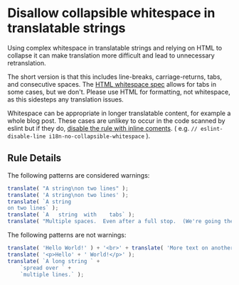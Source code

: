# Disallow collapsible whitespace in translatable strings

Using complex whitespace in translatable strings and relying on HTML to collapse
it can make translation more difficult and lead to unnecessary retranslation.

The short version is that this includes line-breaks, carriage-returns, tabs, and consecutive spaces.  The [HTML whitespace spec](https://www.w3.org/TR/CSS21/text.html#white-space-model) allows for tabs in some cases, but we don't. Please use HTML for formatting, not whitespace, as this sidesteps any translation issues.

Whitespace can be appropriate in longer translatable content, for example a whole blog post. These cases are unlikey to occur in the code scanned by eslint but if they do, [disable the rule with inline coments](http://eslint.org/docs/user-guide/configuring#disabling-rules-with-inline-comments). ( e.g. `// eslint-disable-line i18n-no-collapsible-whitespace` ).

## Rule Details

The following patterns are considered warnings:

```js
translate( "A string\non two lines" );
translate( 'A string\non two lines' );
translate( `A string
on two lines` );
translate( `A	string	with	tabs` );
translate( "Multiple spaces.  Even after a full stop.  (We're going there)" );
```

The following patterns are not warnings:

```js
translate( 'Hello World!' ) + '<br>' + translate( 'More text on another line' );
translate( '<p>Hello' + ' World!</p>' );
translate( `A long string ` +
	`spread over ` +
	`multiple lines.` );
```
